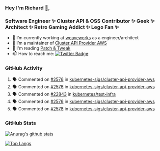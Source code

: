 ### Hey I'm Richard 👋, 

<h3 align="left">Software Engineer ✨ Cluster API & OSS Contributor ✨ Geek ✨ Architect ✨ Retro Gaming Addict ✨ Lego Fan ✨</h3>

- 🔭 I’m currently working at [weaveworks](https://github.com/weaveworks) as a engineer/architect
- 👯 I’m a maintainer of [Cluster API Provider AWS](https://github.com/kubernetes-sigs/cluster-api-provider-aws)
- 💬 I'm reading [Patch & Tweak](https://bjooks.com/products/patch-tweak-exploring-modular-synthesis)
- 📫 How to reach me: [![Twitter Badge](https://img.shields.io/badge/-@fruit_case-00acee?style=flat&logo=Twitter&logoColor=white)](https://twitter.com/intent/follow?screen_name=fruit_case "Follow on Twitter")

### GitHub Activity 

<!--START_SECTION:activity-->
1. 🗣 Commented on [#2576](https://github.com/kubernetes-sigs/cluster-api-provider-aws/issues/2576) in [kubernetes-sigs/cluster-api-provider-aws](https://github.com/kubernetes-sigs/cluster-api-provider-aws)
2. 🗣 Commented on [#2576](https://github.com/kubernetes-sigs/cluster-api-provider-aws/issues/2576) in [kubernetes-sigs/cluster-api-provider-aws](https://github.com/kubernetes-sigs/cluster-api-provider-aws)
3. 🗣 Commented on [#22843](https://github.com/kubernetes/test-infra/issues/22843) in [kubernetes/test-infra](https://github.com/kubernetes/test-infra)
4. 🗣 Commented on [#2576](https://github.com/kubernetes-sigs/cluster-api-provider-aws/issues/2576) in [kubernetes-sigs/cluster-api-provider-aws](https://github.com/kubernetes-sigs/cluster-api-provider-aws)
5. 🗣 Commented on [#2578](https://github.com/kubernetes-sigs/cluster-api-provider-aws/issues/2578) in [kubernetes-sigs/cluster-api-provider-aws](https://github.com/kubernetes-sigs/cluster-api-provider-aws)
<!--END_SECTION:activity-->

### GitHub Stats

[![Anurag's github stats](https://github-readme-stats.vercel.app/api?username=richardcase&count_private=true&show_icons=true)](https://github.com/anuraghazra/github-readme-stats)

[![Top Langs](https://github-readme-stats.vercel.app/api/top-langs/?username=richardcase&hide=html&layout=compact)](https://github.com/anuraghazra/github-readme-stats)
